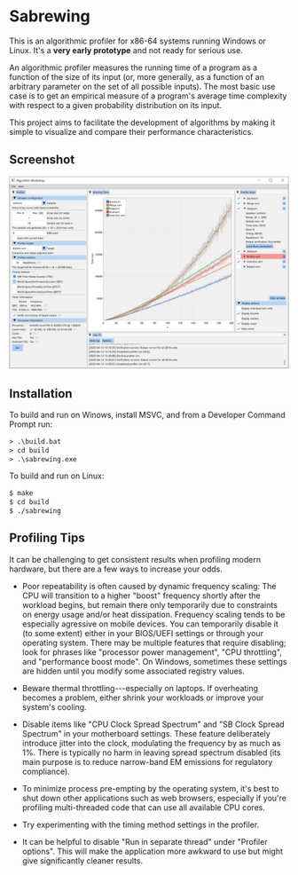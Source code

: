 Sabrewing
=========

This is an algorithmic profiler for x86-64 systems running Windows or Linux. It's a **very early
prototype** and not ready for serious use.

An algorithmic profiler measures the running time of a program as a function of the size of its
input (or, more generally, as a function of an arbitrary parameter on the set of all possible
inputs). The most basic use case is to get an empirical measure of a program's average time complexity with respect to a given probability distribution on its input.

This project aims to facilitate the development of algorithms by making it simple to visualize and
compare their performance characteristics.

Screenshot
----------

![screenshot](screenshots/screenshot.webp)

Installation
------------

To build and run on Winows, install MSVC, and from a Developer Command Prompt run:

    > .\build.bat
    > cd build
    > .\sabrewing.exe

To build and run on Linux:

    $ make
    $ cd build
    $ ./sabrewing

Profiling Tips
--------------

It can be challenging to get consistent results when profiling modern hardware, but there are a few
ways to increase your odds.

- Poor repeatability is often caused by dynamic frequency scaling: The CPU will transition to a
  higher "boost" frequency shortly after the workload begins, but remain there only temporarily due
  to constraints on energy usage and/or heat dissipation. Frequency scaling tends to be especially
  agressive on mobile devices. You can temporarily disable it (to some extent) either in your
  BIOS/UEFI settings or through your operating system. There may be multiple features that require
  disabling; look for phrases like "processor power management", "CPU throttling", and "performance
  boost mode". On Windows, sometimes these settings are hidden until you modify some associated
  registry values.

- Beware thermal throttling---especially on laptops. If overheating becomes a problem, either shrink
  your workloads or improve your system's cooling.

- Disable items like "CPU Clock Spread Spectrum" and "SB Clock Spread Spectrum" in your motherboard
  settings. These feature deliberately introduce jitter into the clock, modulating the frequency by
  as much as 1%. There is typically no harm in leaving spread spectrum disabled (its main purpose is
  to reduce narrow-band EM emissions for regulatory compliance).

- To minimize process pre-empting by the operating system, it's best to shut down other applications
  such as web browsers, especially if you're profiling multi-threaded code that can use all
  available CPU cores.

- Try experimenting with the timing method settings in the profiler.

- It can be helpful to disable "Run in separate thread" under "Profiler options". This will make the
  application more awkward to use but might give significantly cleaner results.
